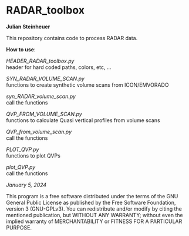 # RADAR_toolbox

**Julian Steinheuer**

This repository contains code to process RADAR data.

**How to use**:

_HEADER_RADAR_toolbox.py_
<br>
header for hard coded paths, colors, etc, ...

_SYN_RADAR_VOLUME_SCAN.py_
<br>
functions to create synthetic volume scans from ICON/EMVORADO

_syn_RADAR_volume_scan.py_
<br>
call the functions


_QVP_FROM_VOLUME_SCAN.py_
<br>
functions to calculate Quasi vertical profiles from volume scans

_QVP_from_volume_scan.py_
<br>
call the functions


_PLOT_QVP.py_
<br>
functions to plot QVPs

_plot_QVP.py_
<br>
call the functions

_January 5, 2024_

This program is a free software distributed under the terms of the GNU General 
Public License as published by the Free Software Foundation, version 3 
(GNU-GPLv3). You can redistribute and/or modify by citing the mentioned 
publication, but WITHOUT ANY WARRANTY; without even the implied warranty of 
MERCHANTABILITY or FITNESS FOR A PARTICULAR PURPOSE.
